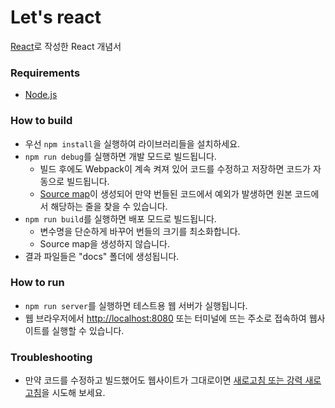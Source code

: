 # Let's react

[React](https://reactjs.org/)로 작성한 React 개념서

### Requirements
- [Node.js](https://nodejs.org/)

### How to build
- 우선 `npm install`을 실행하여 라이브러리들을 설치하세요.
- `npm run debug`를 실행하면 개발 모드로 빌드됩니다.
  - 빌드 후에도 Webpack이 계속 켜져 있어 코드를 수정하고 저장하면 코드가 자동으로 빌드됩니다.
  - [Source map](https://joshua1988.github.io/webpack-guide/devtools/source-map.html)이 생성되어 만약 번들된 코드에서 예외가 발생하면 원본 코드에서 해당하는 줄을 찾을 수 있습니다.
- `npm run build`를 실행하면 배포 모드로 빌드됩니다.
  - 변수명을 단순하게 바꾸어 번들의 크기를 최소화합니다.
  - Source map을 생성하지 않습니다.
- 결과 파일들은 "docs" 폴더에 생성됩니다.

### How to run
- `npm run server`를 실행하면 테스트용 웹 서버가 실행됩니다.
- 웹 브라우저에서 <http://localhost:8080> 또는 터미널에 뜨는 주소로 접속하여 웹사이트를 실행할 수 있습니다.

### Troubleshooting
- 만약 코드를 수정하고 빌드했어도 웹사이트가 그대로이면 [새로고침 또는 강력 새로고침](https://imweb.me/faq?mode=view&category=29&category2=47&idx=71559)을 시도해 보세요.
